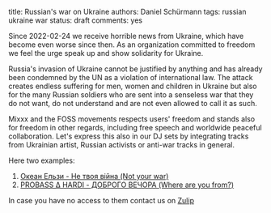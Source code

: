 title: Russian's war on Ukraine
authors: Daniel Schürmann
tags: russian ukraine war
status: draft
comments: yes

Since 2022-02-24 we receive horrible news from Ukraine, which have become even worse since then. As an organization committed to freedom we feel the urge speak up and show solidarity for Ukraine.

Russia's invasion of Ukraine cannot be justified by anything and has already been condemned by the UN as a violation of international law. The attack creates endless suffering for men, women and children in Ukraine but also for the many Russian soldiers who are sent into a senseless war that they do not want, do not understand and are not even allowed to call it as such.

Mixxx and the FOSS movements respects users' freedom and stands also for freedom in other regards, including free speech and worldwide peaceful collaboration. Let's express this also in our DJ sets by integrating tracks from Ukrainian artist, Russian activists or anti-war tracks in general.

Here two examples:

1. [Океан Ельзи - Не твоя війна (Not your war)](https://music.youtube.com/watch?v=QFZV_j5fjEM)
2. [PROBASS ∆ HARDI - ДОБРОГО ВЕЧОРА (Where are you from?)](https://music.youtube.com/watch?v=wir4k8BbX_Q)

In case you have no access to them contact us on [Zulip](https://mixxx.zulipchat.com)
